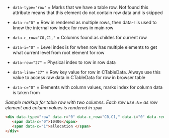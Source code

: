 
- `data-type="row"` = Marks that we have a table row. Not found this attribute means that this element do not contain row data and is skipped
- `data-r="0"` = Row in rendered as multiple rows, then data-r is used to know the internal row index for rows in main row
- `data-c_row="C0,C1,"` = Columns found as childes for current row
- `data-i="0"` = Level index is for when row has multiple elements to get what current level from root element for row
- `data-row="27"` = Physical index to row in row data
- `data-line="27"` = Row key value for row in CTableData. Always use this value to access raw data in CTableData for row in browser table

- `data-c="0"` = Elements with column values, marks index for column data is taken from

_Sample markup for table row with two columns. Each row use `div` as row element and column values is rendered in `span`_
```html
<div data-type="row" data-r="0" data-c_row="C0,C1," data-i="0" data-record="1" data-row="27" data-line="27">
   <span data-c="0">10406</span>
   <span data-c="1">allocation </span>
</div>
```